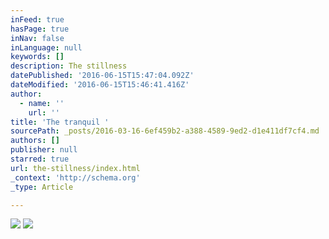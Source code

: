 ```yaml
---
inFeed: true
hasPage: true
inNav: false
inLanguage: null
keywords: []
description: The stillness
datePublished: '2016-06-15T15:47:04.092Z'
dateModified: '2016-06-15T15:46:41.416Z'
author:
  - name: ''
    url: ''
title: 'The tranquil '
sourcePath: _posts/2016-03-16-6ef459b2-a388-4589-9ed2-d1e411df7cf4.md
authors: []
publisher: null
starred: true
url: the-stillness/index.html
_context: 'http://schema.org'
_type: Article

---
```

![](https://the-grid-user-content.s3-us-west-2.amazonaws.com/9f65570b-6fd0-4862-b643-cd80fde77e33.jpg)
![](https://the-grid-user-content.s3-us-west-2.amazonaws.com/6a21da00-fd63-4076-80ed-9e9c539d5e14.jpg)